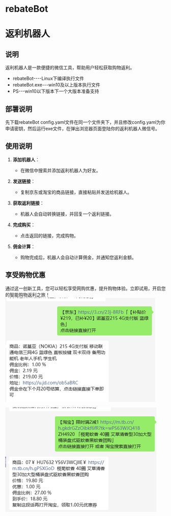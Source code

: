 # rebateBot
# 返利机器人

## 说明
返利机器人是一款便捷的微信工具，帮助用户轻松获取购物返利。
- rebateBot----Linux下编译执行文件
- rebateBot.exe---win10及以上版本执行文件
- PS---win10以下版本下一个大版本准备支持

## 部署说明
  先下载rebateBot config.yaml文件在同一个文件夹下，并且修改config.yaml为你申请密钥，然后运行exe文件，在弹出浏览器页面登陆你的返利机器人微信号。
## 使用说明
1. **添加机器人**：
   - 在微信中搜索并添加返利机器人为好友。

2. **发送链接**：
   - 复制京东或淘宝的商品链接，直接粘贴并发送给机器人。

3. **获取返利链接**：
   - 机器人会自动转换链接，并回复一个返利链接。

4. **完成购买**：
   - 点击返回的链接，完成购物。

5. **佣金计算**：
   - 购物完成后，机器人会自动计算佣金，并通知您返利金额。

## 享受购物优惠
通过这一创新工具，您可以轻松享受网购优惠，提升购物体验。立即试用，开启您的智能购物返利之旅！
![image](1.png)









![image](2.png)
